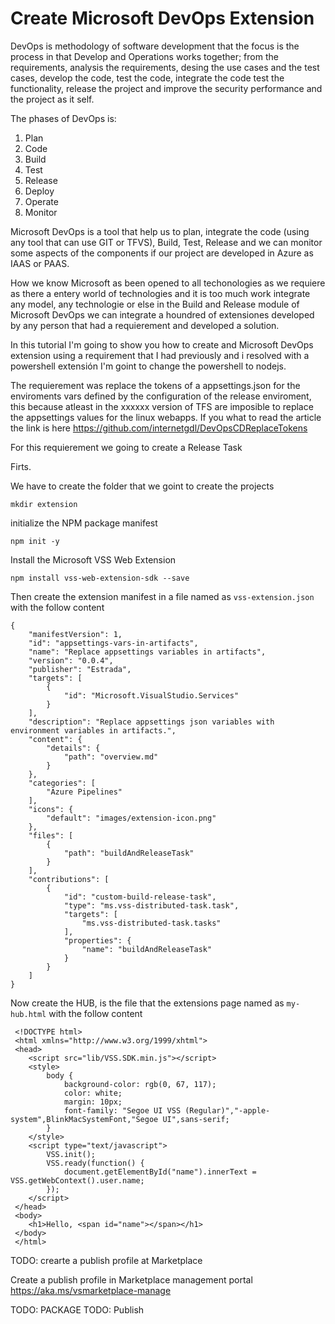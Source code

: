 # Create Microsoft DevOps Extension

DevOps is methodology of software development that the focus is the process in that Develop and Operations works together; from the requirements, analysis the requirements, desing the use cases and the test cases, develop the code, test the code, integrate the code test the functionality, release the project and improve the security performance and the project as it self.

The phases of DevOps is:
1. Plan
2. Code 
3. Build
4. Test
5. Release
6. Deploy
7. Operate
8. Monitor

Microsoft DevOps is a tool that help us to plan, integrate the code (using any tool that can use GIT or TFVS), Build, Test, Release and we can monitor some aspects of the components if our project are developed in Azure as IAAS or PAAS.

How we know Microsoft as been opened to all techonologies as we requiere as there a entery world of technologies and it is too much work integrate any model, any technologie or else in the Build and Release module of Microsoft DevOps we can integrate a houndred of extensiones developed by any person that had a requierement and developed a solution.

In this tutorial I'm going to show you how to create and Microsoft DevOps extension using a requirement that I had previously and i resolved with a powershell extensión I'm goint to change the powershell to nodejs.

The requierement was replace the tokens of a appsettings.json for the enviroments vars defined by the configuration of the release enviroment, this because atleast in the xxxxxx version of TFS are imposible to replace the appsettings values for the linux webapps. If you what to read the article the link is here https://github.com/internetgdl/DevOpsCDReplaceTokens

For this requierement we going to create a Release Task

Firts.

We have to create the folder that we goint to create the projects

`mkdir extension` 


initialize the NPM package manifest

`npm init -y`

Install the Microsoft VSS Web Extension

`npm install vss-web-extension-sdk --save`

Then create the extension manifest in a file named as `vss-extension.json` with the follow content

```
{
    "manifestVersion": 1,
    "id": "appsettings-vars-in-artifacts",
    "name": "Replace appsettings variables in artifacts",
    "version": "0.0.4",
    "publisher": "Estrada",
    "targets": [
        {
            "id": "Microsoft.VisualStudio.Services"
        }
    ],    
    "description": "Replace appsettings json variables with environment variables in artifacts.",
    "content": {
        "details": {
            "path": "overview.md"
        }
    },
    "categories": [
        "Azure Pipelines"
    ],
    "icons": {
        "default": "images/extension-icon.png"        
    },
    "files": [
        {
            "path": "buildAndReleaseTask"
        }
    ],
    "contributions": [
        {
            "id": "custom-build-release-task",
            "type": "ms.vss-distributed-task.task",
            "targets": [
                "ms.vss-distributed-task.tasks"
            ],
            "properties": {
                "name": "buildAndReleaseTask"
            }
        }
    ]
} 
```

Now create the HUB, is the file that the extensions page named as `my-hub.html` with the follow content

```
 <!DOCTYPE html>
 <html xmlns="http://www.w3.org/1999/xhtml">
 <head>
	<script src="lib/VSS.SDK.min.js"></script>
	<style>
    	body {
        	background-color: rgb(0, 67, 117);
        	color: white;
        	margin: 10px;    
        	font-family: "Segoe UI VSS (Regular)","-apple-system",BlinkMacSystemFont,"Segoe UI",sans-serif;
    	}
	</style>
	<script type="text/javascript">
    	VSS.init();
    	VSS.ready(function() {
        	document.getElementById("name").innerText = VSS.getWebContext().user.name;
    	});
	</script>
 </head>
 <body>        
	<h1>Hello, <span id="name"></span></h1>
 </body>
 </html>
```



TODO: crearte a publish profile at Marketplace

Create a publish profile in  Marketplace management portal
 https://aka.ms/vsmarketplace-manage

 

TODO: PACKAGE
TODO: Publish